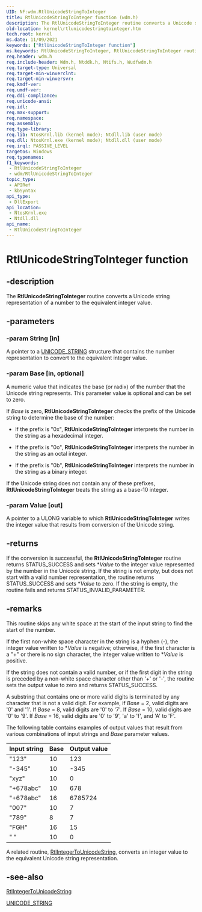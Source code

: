 ```yaml
---
UID: NF:wdm.RtlUnicodeStringToInteger
title: RtlUnicodeStringToInteger function (wdm.h)
description: The RtlUnicodeStringToInteger routine converts a Unicode string representation of a number to the equivalent integer value.
old-location: kernel\rtlunicodestringtointeger.htm
tech.root: kernel
ms.date: 11/09/2021
keywords: ["RtlUnicodeStringToInteger function"]
ms.keywords: RtlUnicodeStringToInteger, RtlUnicodeStringToInteger routine [Kernel-Mode Driver Architecture], k109_862feacf-64af-4aae-87b5-264ef277ea22.xml, kernel.rtlunicodestringtointeger, wdm/RtlUnicodeStringToInteger
req.header: wdm.h
req.include-header: Wdm.h, Ntddk.h, Ntifs.h, Wudfwdm.h
req.target-type: Universal
req.target-min-winverclnt:
req.target-min-winversvr: 
req.kmdf-ver: 
req.umdf-ver: 
req.ddi-compliance: 
req.unicode-ansi: 
req.idl: 
req.max-support: 
req.namespace: 
req.assembly: 
req.type-library: 
req.lib: NtosKrnl.lib (kernel mode); Ntdll.lib (user mode)
req.dll: NtosKrnl.exe (kernel mode); Ntdll.dll (user mode)
req.irql: PASSIVE_LEVEL
targetos: Windows
req.typenames: 
f1_keywords:
 - RtlUnicodeStringToInteger
 - wdm/RtlUnicodeStringToInteger
topic_type:
 - APIRef
 - kbSyntax
api_type:
 - DllExport
api_location:
 - NtosKrnl.exe
 - Ntdll.dll
api_name:
 - RtlUnicodeStringToInteger
---
```


# RtlUnicodeStringToInteger function

## -description

The **RtlUnicodeStringToInteger** routine converts a Unicode string representation of a number to the equivalent integer value.

## -parameters

### -param String [in]

A pointer to a [UNICODE_STRING](/windows/win32/api/ntdef/ns-ntdef-_unicode_string) structure that contains the number representation to convert to the equivalent integer value.

### -param Base [in, optional]

A numeric value that indicates the base (or radix) of the number that the Unicode string represents. This parameter value is optional and can be set to zero.

If *Base* is zero, **RtlUnicodeStringToInteger** checks the prefix of the Unicode string to determine the base of the number:

- If the prefix is "0x", **RtlUnicodeStringToInteger** interprets the number in the string as a hexadecimal integer.

- If the prefix is "0o", **RtlUnicodeStringToInteger** interprets the number in the string as an octal integer.

- If the prefix is "0b", **RtlUnicodeStringToInteger** interprets the number in the string as a binary integer.

If the Unicode string does not contain any of these prefixes, **RtlUnicodeStringToInteger** treats the string as a base-10 integer.

### -param Value [out]

A pointer to a ULONG variable to which **RtlUnicodeStringToInteger** writes the integer value that results from conversion of the Unicode string.

## -returns

If the conversion is successful, the **RtlUnicodeStringToInteger** routine returns STATUS_SUCCESS and sets **Value* to the integer value represented by the number in the Unicode string. If the string is not empty, but does not start with a valid number representation, the routine returns STATUS_SUCCESS and sets **Value* to zero. If the string is empty, the routine fails and returns STATUS_INVALID_PARAMETER.

## -remarks

This routine skips any white space at the start of the input string to find the start of the number.

If the first non-white space character in the string is a hyphen (-), the integer value written to **Value* is negative; otherwise, if the first character is a "+" or there is no sign character, the integer value written to **Value* is positive.

 If the string does not contain a valid number, or if the first digit in the string is preceded by a non-white space character other than '+' or '-', the routine sets the output value to zero and returns STATUS_SUCCESS.

A substring that contains one or more valid digits is terminated by any character that is not a valid digit. For example, if *Base* = 2, valid digits are '0' and '1'. If *Base* = 8, valid digits are '0' to '7'. If *Base* = 10, valid digits are '0' to '9'. If *Base* = 16, valid digits are '0' to '9', 'a' to 'f', and 'A' to 'F'.

The following table contains examples of output values that result from various combinations of input strings and *Base* parameter values.

| Input string | Base | Output value |
|--|--|--|
| "123" | 10 | 123 |
| "-345" | 10 | -345 |
| "xyz" | 10 | 0 |
| "+678abc" | 10 | 678 |
| "+678abc" | 16 | 6785724 |
| "007" | 10 | 7 |
| "789" | 8 | 7 |
| "FGH" | 16 | 15 |
| " " | 10 | 0 |

A related routine, [RtlIntegerToUnicodeString](./nf-wdm-rtlintegertounicodestring.md), converts an integer value to the equivalent Unicode string representation.

## -see-also

[RtlIntegerToUnicodeString](./nf-wdm-rtlintegertounicodestring.md)

[UNICODE_STRING](/windows/win32/api/ntdef/ns-ntdef-_unicode_string)